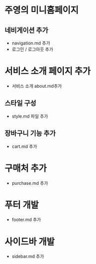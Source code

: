 # 주영의 미니홈페이지

## 네비게이션 추가

- navigation.md 추가
- 로그인 / 로그아웃 추가

# 서비스 소개 페이지 추가
 - 서비스 소개 about.md추가

## 스타일 구성

- style.md 파일 추가

## 장바구니 기능 추가
- cart.md 추가

# 구매처 추가

- purchase.md 추가

# 푸터 개발
- footer.md 추가

# 사이드바 개발
 - sidebar.md 추가
